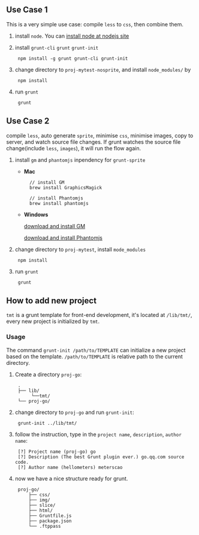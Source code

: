 ## Use Case 1

This is a very simple use case: compile `less` to `css`, then combine them.

1. install `node`. You can [install node at nodejs site](http://nodejs.org/)
2. install `grunt-cli` `grunt` `grunt-init`

		npm install -g grunt grunt-cli grunt-init

3. change directory to `proj-mytest-nosprite`, and install `node_modules/` by
		
		npm install

4. run `grunt`

		grunt
		
		
## Use Case 2

compile `less`, auto generate `sprite`, minimise `css`, minimise images, copy to server, and watch source file changes. If grunt watches the source file change(include `less`, `images`), it will run the flow again.

1. install `gm` and `phantomjs` inpendency for `grunt-sprite`

	* **Mac**
	
			// install GM
			brew install GraphicsMagick  

			// install Phantomjs
			brew install phantomjs
			
	* **Windows**
	
		[download and install GM](http://www.graphicsmagick.org/download.html)
				
				
		[download and install Phantomjs](http://phantomjs.org/download.html)

2. change directory to `proj-mytest`, install `mode_modules`

		npm install

3. run `grunt`

		grunt		
		
## How to add new project

`tmt` is a grunt template for front-end development, it's located at `/lib/tmt/`, every new project is initialized by `tmt`.

### Usage

The command `grunt-init /path/to/TEMPLATE` can initialize a new project based on the template. `/path/to/TEMPLATE` is relative path to the current directory.

1. Create a directory `proj-go`:

		.
		├── lib/ 
			 └──tmt/     
		└── proj-go/   
			
2. change directory to `proj-go` and run `grunt-init`:
		
		grunt-init ../lib/tmt/
	
3. follow the instruction, type in the `project name`, `description`, `author name`:

		[?] Project name (proj-go) go    
		[?] Description (The best Grunt plugin ever.) go.qq.com source code.
		[?] Author name (hellometers) meterscao

4. now we have a nice structure ready for grunt.

		proj-go/				
			├── css/			
			├── img/			
			├── slice/			
			├── html/			
			├── Gruntfile.js	
			├── package.json	
			└── .ftppass		
			